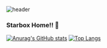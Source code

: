 ![header](https://capsule-render.vercel.app/api?type=wave&color=auto&height=300&section=header&text=Starbox%20Hub&fontSize=90)
### Starbox Home!! 👋
[![Anurag's GitHub stats](https://github-readme-stats.vercel.app/api?username=starbox7)](https://github.com/anuraghazra/github-readme-stats)
[![Top Langs](https://github-readme-stats.vercel.app/api/top-langs/?username=starbox7&layout=compact)](https://github.com/starbox7/github-readme-stats)

